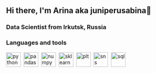 ## Hi there, I'm Arina aka juniperusabina👋
### Data Scientist from Irkutsk, Russia

### Languages and tools

<img src="https://cdn.jsdelivr.net/gh/devicons/devicon/icons/python/python-plain.svg" title="python" width="40" height="40"/>&nbsp;
<img src="https://cdn.jsdelivr.net/gh/devicons/devicon/icons/pandas/pandas-original-wordmark.svg" title="pandas" width="40" height="40"/>&nbsp;
<img src="https://cdn.jsdelivr.net/gh/devicons/devicon/icons/numpy/numpy-original.svg" title="numpy" width="40" height="40"/>&nbsp;
<img src="https://upload.wikimedia.org/wikipedia/commons/0/05/Scikit_learn_logo_small.svg" title="sklearn" width="40" height="40"/>&nbsp;
<img src="https://upload.wikimedia.org/wikipedia/commons/8/84/Matplotlib_icon.svg" title="plt" width="40" height="40"/>&nbsp;
<img src="https://seaborn.pydata.org/_images/logo-mark-lightbg.svg" title="sns" width="40" height="40"/>&nbsp;
<img src="https://cdn.jsdelivr.net/gh/devicons/devicon/icons/postgresql/postgresql-original.svg" title="sql" width="40" height="40"/>&nbsp;

